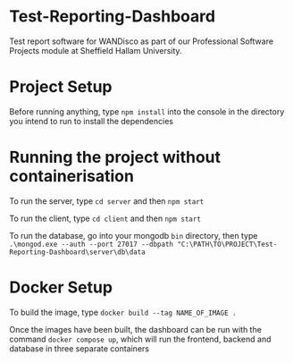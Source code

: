 # Test-Reporting-Dashboard
Test report software for WANDisco as part of our Professional Software Projects module at Sheffield Hallam University.

# Project Setup
Before running anything, type `npm install` into the console in the directory you intend to run to install the dependencies

# Running the project without containerisation
To run the server, type `cd server` and then `npm start`

To run the client, type `cd client` and then `npm start`

To run the database, go into your mongodb `bin` directory, then type `.\mongod.exe --auth --port 27017 --dbpath "C:\PATH\TO\PROJECT\Test-Reporting-Dashboard\server\db\data`

# Docker Setup
To build the image, type `docker build --tag NAME_OF_IMAGE .`

Once the images have been built, the dashboard can be run with the command `docker compose up`, which will run the frontend, backend and database in three separate containers
